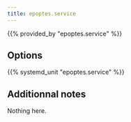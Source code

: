 ```yaml
---
title: epoptes.service
---
```


{{% provided_by "epoptes.service" %}}

## Options

{{% systemd_unit "epoptes.service" %}}

## Additionnal notes

Nothing here.